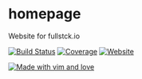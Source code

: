 # homepage
Website for fullstck.io

[![Build Status](https://img.shields.io/travis/fullstck/homepage.svg?maxAge=2592000)](https://travis-ci.org/fullstck/homepage)
[![Coverage](https://img.shields.io/codecov/c/github/fullstck/homepage.svg?maxAge=2592000)](https://codecov.io/gh/fullstck/homepage)
[![Website](https://img.shields.io/website-up-down-green-red/http/shields.io.svg?maxAge=2592000)](https://fullstck.io)

[![Made with vim and love](http://www.vim.org/images/just_vim_it_animated_click.gif)](http://vim.org/)
